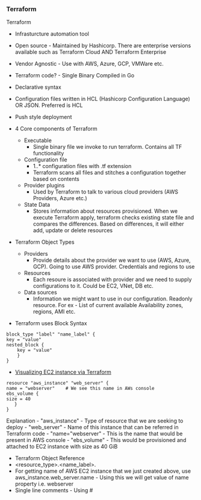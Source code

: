 ### Terraform
Terraform
- Infrasturcture automation tool
- Open source - Maintained by Hashicorp. There are enterprise versions available such as Terraform Cloud AND Terraform Enterprise
- Vendor Agnostic - Use with AWS, Azure, GCP, VMWare etc.
- Terraform code? - Single Binary Compiled in Go
- Declarative syntax
- Configuration files written in HCL (Hashicorp Configuration Language) OR JSON. Preferred is HCL
- Push style deployment
- 4 Core components of Terraform
    - Executable
        - Single binary file we invoke to run terraform. Contains all TF functionality
    - Configuration file
        - 1..* configuration files with .tf extension
        - Terraform scans all files and stitches a configuration together based on contents
    - Provider plugins
        - Used by Terraform to talk to various cloud providers (AWS Providers, Azure etc.)
    - State Data
        - Stores information about resources provisioned. When we execute Terraform apply, terraform checks existing state file and compares the differences. Based on differences, it will either add, update or delete resources

- Terraform Object Types
    - Providers
        - Provide details about the provider we want to use (AWS, Azure, GCP). Going to use AWS provider. Credentials and regions to use
    - Resources
        - Each resoure is associated with provider and we need to supply configurations to it. Could be EC2, VNet, DB etc.
   - Data sources
        - Information we might want to use in our configuration. Readonly resource. For ex - List of current available Availability zones, regions, AMI etc.
          
- Terraform uses Block Syntax
```
block_type "label" "name_label" {
key = "value"
nested_block {
    key = "value"
    }
}
```

- [Visualizing EC2 instance via Terraform](https://registry.terraform.io/providers/hashicorp/aws/latest/docs/resources/instance)
```
resource "aws_instance" "web_server" {
name = "webserver"    # We see this name in AWs console
ebs_volume {
size = 40 
   }
}
```
Explanation
    - "aws_instance" - Type of resource that we are seeking to deploy
    - "web_server" - Name of this instance that can be referred in Terraform code
    - "name="webserver" - This is the name that would be present in AWS console
    - "ebs_volume" - This would be provisioned and attached to EC2 instance with size as 40 GiB

- Terraform Object Reference
- <resource_type>.<name_label>.<attribute>
- For getting name of AWS EC2 instance that we just created above, use aws_instance.web_server.name - Using this we will get value of name property i.e. webserver
- Single line comments - Using #
